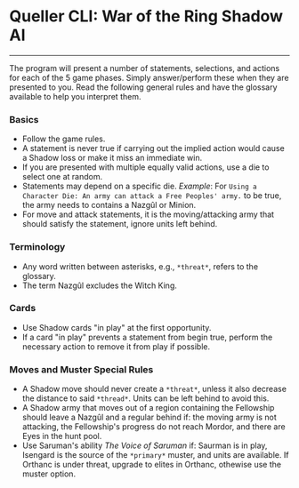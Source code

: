 # Queller CLI: War of the Ring Shadow AI

---

The program will present a number of statements, selections, and
actions for each of the 5 game phases. Simply answer/perform these when
they are presented to you. Read the following general rules and have the
glossary available to help you interpret them.

### Basics
- Follow the game rules.
- A statement is never true if carrying out the implied action would cause a
  Shadow loss or make it miss an immediate win.
- If you are presented with multiple equally valid actions, use a die to select
  one at random.
- Statements may depend on a specific die. *Example*: For `Using a Character
  Die: An army can attack a Free Peoples' army.` to be true, the army needs to
  contains a Nazgûl or Minion.
- For move and attack statements, it is the moving/attacking army that should
  satisfy the statement, ignore units left behind.

### Terminology
- Any word written between asterisks, e.g., `*threat*`, refers to the glossary.
- The term Nazgûl excludes the Witch King.

### Cards
- Use Shadow cards "in play" at the first opportunity.
- If a card "in play" prevents a statement from begin true, perform the
  necessary action to remove it from play if possible.

### Moves and Muster Special Rules
- A Shadow move should never create a `*threat*`, unless it also decrease the
  distance to said `*thread*`. Units can be left behind to avoid this.
- A Shadow army that moves out of a region containing the Fellowship should
  leave a Nazgûl and a regular behind if: the moving army is not attacking, the
  Fellowship's progress do not reach Mordor, and there are Eyes in the hunt pool.
- Use Saruman's ability *The Voice of Saruman* if: Saurman is in play, Isengard
  is the source of the `*primary*` muster, and units are available. If Orthanc
  is under threat, upgrade to elites in Orthanc, othewise use the muster option.
